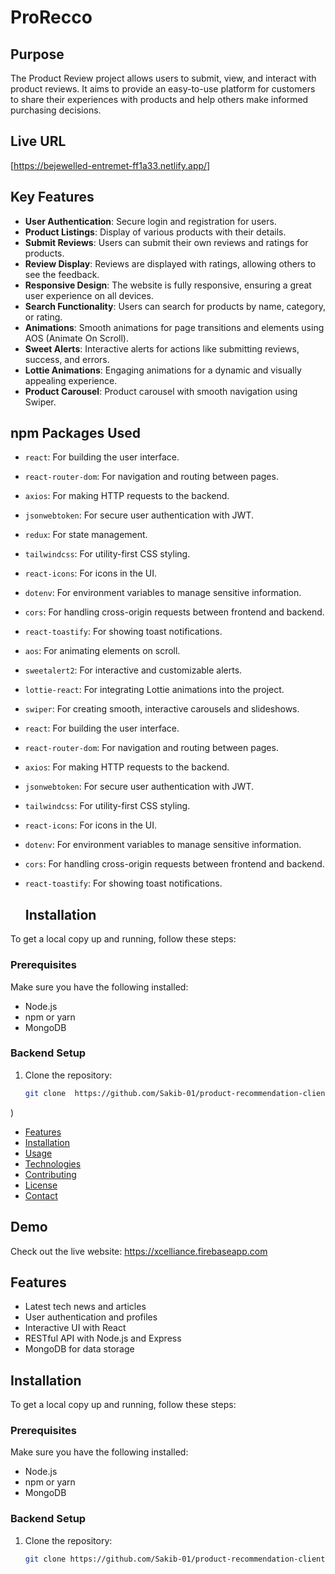 

# ProRecco

## Purpose

The Product Review project allows users to submit, view, and interact with product reviews. It aims to provide an easy-to-use platform for customers to share their experiences with products and help others make informed purchasing decisions.

## Live URL

[https://bejewelled-entremet-ff1a33.netlify.app/]

## Key Features

- **User Authentication**: Secure login and registration for users.
- **Product Listings**: Display of various products with their details.
- **Submit Reviews**: Users can submit their own reviews and ratings for products.
- **Review Display**: Reviews are displayed with ratings, allowing others to see the feedback.
- **Responsive Design**: The website is fully responsive, ensuring a great user experience on all devices.
- **Search Functionality**: Users can search for products by name, category, or rating.
- **Animations**: Smooth animations for page transitions and elements using AOS (Animate On Scroll).
- **Sweet Alerts**: Interactive alerts for actions like submitting reviews, success, and errors.
- **Lottie Animations**: Engaging animations for a dynamic and visually appealing experience.
- **Product Carousel**: Product carousel with smooth navigation using Swiper.

## npm Packages Used

- `react`: For building the user interface.
- `react-router-dom`: For navigation and routing between pages.
- `axios`: For making HTTP requests to the backend.
- `jsonwebtoken`: For secure user authentication with JWT.
- `redux`: For state management.
- `tailwindcss`: For utility-first CSS styling.
- `react-icons`: For icons in the UI.
- `dotenv`: For environment variables to manage sensitive information.
- `cors`: For handling cross-origin requests between frontend and backend.
- `react-toastify`: For showing toast notifications.
- `aos`: For animating elements on scroll.
- `sweetalert2`: For interactive and customizable alerts.
- `lottie-react`: For integrating Lottie animations into the project.
- `swiper`: For creating smooth, interactive carousels and slideshows.
- `react`: For building the user interface.
- `react-router-dom`: For navigation and routing between pages.
- `axios`: For making HTTP requests to the backend.
- `jsonwebtoken`: For secure user authentication with JWT.
- `tailwindcss`: For utility-first CSS styling.
- `react-icons`: For icons in the UI.
- `dotenv`: For environment variables to manage sensitive information.
- `cors`: For handling cross-origin requests between frontend and backend.
- `react-toastify`: For showing toast notifications.

  ## Installation

To get a local copy up and running, follow these steps:

### Prerequisites

Make sure you have the following installed:

- Node.js
- npm or yarn
- MongoDB

### Backend Setup

1. Clone the repository:
   ```sh
   git clone  https://github.com/Sakib-01/product-recommendation-client
)
- [Features](#features)
- [Installation](#installation)
- [Usage](#usage)
- [Technologies](#technologies)
- [Contributing](#contributing)
- [License](#license)
- [Contact](#contact)

## Demo

Check out the live website: https://xcelliance.firebaseapp.com

## Features

- Latest tech news and articles
- User authentication and profiles
- Interactive UI with React
- RESTful API with Node.js and Express
- MongoDB for data storage

## Installation

To get a local copy up and running, follow these steps:

### Prerequisites

Make sure you have the following installed:

- Node.js
- npm or yarn
- MongoDB

### Backend Setup

1. Clone the repository:
   ```sh
   git clone https://github.com/Sakib-01/product-recommendation-client
